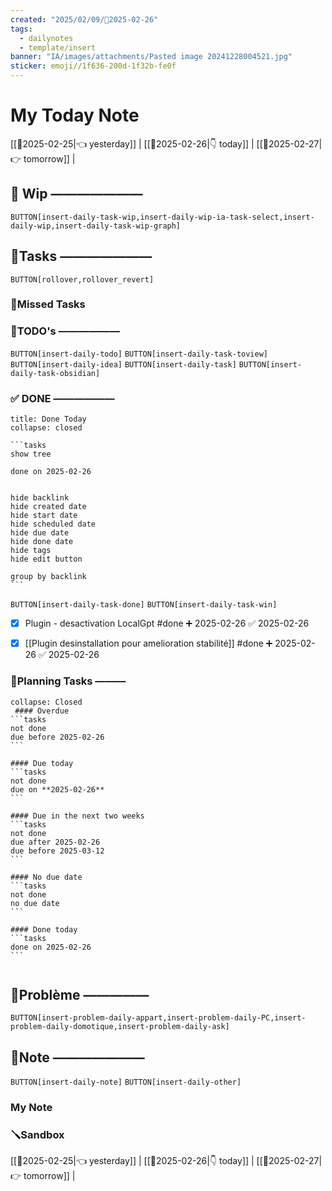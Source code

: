 ```yaml
---
created: "2025/02/09/📒2025-02-26"
tags:
  - dailynotes
  - template/insert
banner: "IA/images/attachments/Pasted image 20241228004521.jpg"
sticker: emoji//1f636-200d-1f32b-fe0f
---
```

# My Today Note

[[📒2025-02-25|👈 yesterday]] | [[📒2025-02-26|👇 today]] | [[📒2025-02-27|👉 tomorrow]] |

## 🚧 Wip ———————

`BUTTON[insert-daily-task-wip,insert-daily-wip-ia-task-select,insert-daily-wip,insert-daily-task-wip-graph]`



## 🚀Tasks ———————

`BUTTON[rollover,rollover_revert]`
### 🥷Missed Tasks


### 📎TODO's ——————

`BUTTON[insert-daily-todo]`    `BUTTON[insert-daily-task-toview]`    `BUTTON[insert-daily-idea]`    `BUTTON[insert-daily-task]`  `BUTTON[insert-daily-task-obsidian]`


 
### ✅ DONE ——————

``````ad-tip
title: Done Today
collapse: closed

```tasks
show tree 

done on 2025-02-26


hide backlink
hide created date
hide start date
hide scheduled date
hide due date
hide done date
hide tags
hide edit button

group by backlink
```

``````

 `BUTTON[insert-daily-task-done]` `BUTTON[insert-daily-task-win]`
  

 - [x] Plugin -  desactivation LocalGpt  #done ➕ 2025-02-26 ✅ 2025-02-26
 - [x] [[Plugin desinstallation pour amelioration stabilité]]  #done ➕ 2025-02-26 ✅ 2025-02-26

 
### 📅Planning Tasks ———

``````ad-cite
collapse: Closed
 #### Overdue
```tasks
not done
due before 2025-02-26
```

#### Due today
```tasks
not done
due on **2025-02-26**
```

#### Due in the next two weeks
```tasks
not done
due after 2025-02-26
due before 2025-03-12
```

#### No due date
```tasks
not done
no due date
```

#### Done today
```tasks
done on 2025-02-26
```


``````





## 🚨Problème —————

`BUTTON[insert-problem-daily-appart,insert-problem-daily-PC,insert-problem-daily-domotique,insert-problem-daily-ask]`

## 📝Note ———————

`BUTTON[insert-daily-note]` `BUTTON[insert-daily-other]`
### My Note


### 🪛Sandbox 







[[📒2025-02-25|👈 yesterday]] | [[📒2025-02-26|👇 today]] | [[📒2025-02-27|👉 tomorrow]] |
